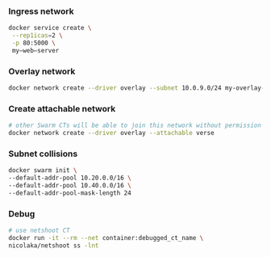 ### Ingress network

```bash
docker service create \
 --rep1icas=2 \
 -p 80:5000 \
 my—web—server
```

### Overlay network

```bash
docker network create --driver overlay --subnet 10.0.9.0/24 my-overlay-network
```

### Create attachable network

```bash
# other Swarm CTs will be able to join this network without permission from Master node
docker network create --driver overlay --attachable verse

```

### Subnet collisions

```bash
docker swarm init \
--default-addr-pool 10.20.0.0/16 \
--default-addr-pool 10.40.0.0/16 \
--default-addr-pool-mask-length 24
```

### Debug

```bash
# use netshoot CT
docker run -it --rm --net container:debugged_ct_name \
nicolaka/netshoot ss -lnt
```